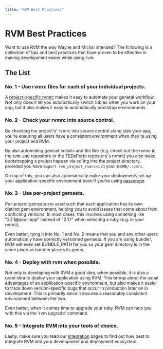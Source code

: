 ```yaml
---
title: "RVM Best Practices"
---
```


RVM Best Practices
==================

Want to use RVM the way Wayne and Michal intended?
The following is a collection of tips and best practices that have
proven to be effective in making development easier while using rvm.

The List
--------

### No. 1 - Use rvmrc files for each of your individual projects.

A [project-specific rvmrc](/workflow/rvmrc/) makes it easy to automate
your general workflow. Not only does it let you automatically switch
rubies when you work on your app, but it also makes it easy to
automatically bootstrap environments.

### No. 2 - Check your rvmrc into source control.

By checking the project's' rvmrc into source control along side your
app, you're ensuring all users have a consistent environment when
they're using your project and RVM.

By also automating gemset installs and the like (e.g. check out the
rvmrc in the [rvm-site](http://github.com/rvm/rvm-site) repository or
the [TEDxPerth](http://github.com/YouthTree/TEDxPerth) repostory's
rvmrc) you also make bootstrapping a project happen via cd'ing into the
project directory, provided you have `export rvm_project_rvmrc=1` in
your `$HOME/.rvmrc`.

On top of this, you can also automatically make your deployments set up
your application-specific environment even if you're using
[passenger](/integration/passenger/).

### No. 3 - Use per-project gemsets.

Per-project gemsets are used such that each application has its own
distinct gem environment, helping you to avoid issues that come about
from conflicting versions. In most cases, this involves using something
like "2.1.1@your-app" instead of "2.1.1" when selecting a ruby (e.g. in
your rvmrc).

Even better, tying it into No. 1 and No. 2 means that you and any other
users automatically have correctly versioned gemsets. If you are using
bundler, RVM will even set BUNDLE_PATH for you so your gem directory is
in the same place as bundler places its gems.

### No. 4 - Deploy with rvm when possible.

Not only is developing with RVM a good idea, when possible, it is also
a good idea to deploy your application using RVM. This brings about
the usual advantages of an application-specific environment, but also
makes it easier to track down version-specific bugs that occur in
production later on in development. This is primarily since it ensures
a reasonably consistent environment between the two.

Even better, when it comes time to upgrade your ruby, RVM can help you
with this via the 'rvm upgrade' command.

### No. 5 - Integrate RVM into your tools of choice.

Lastly, make sure you read our [integration](/integration/) pages to
find out how best to integrate RVM into your development and deployment
ecosystem.
